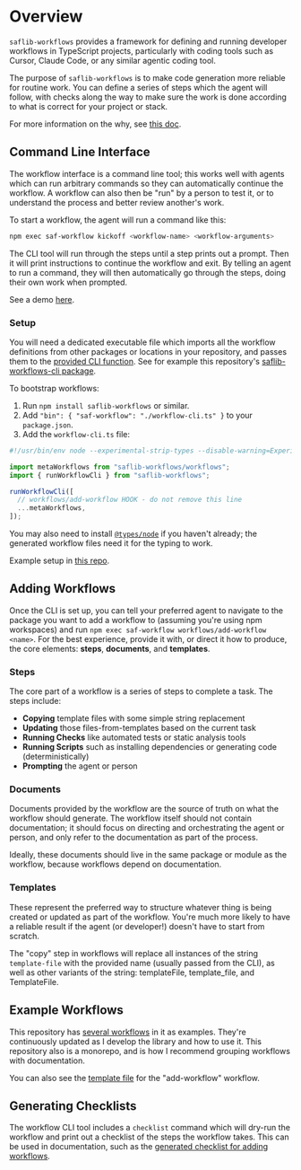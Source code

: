 # Overview

`saflib-workflows` provides a framework for defining and running developer workflows in TypeScript projects, particularly with coding tools such as Cursor, Claude Code, or any similar agentic coding tool.

The purpose of `saflib-workflows` is to make code generation more reliable for routine work. You can define a series of steps which the agent will follow, with checks along the way to make sure the work is done according to what is correct for your project or stack.

For more information on the why, see [this doc](https://docs.saf-demo.online/workflows.html).

## Command Line Interface

The workflow interface is a command line tool; this works well with agents which can run arbitrary commands so they can automatically continue the workflow. A workflow can also then be "run" by a person to test it, or to understand the process and better review another's work.

To start a workflow, the agent will run a command like this:

```bash
npm exec saf-workflow kickoff <workflow-name> <workflow-arguments>
```

The CLI tool will run through the steps until a step prints out a prompt. Then it will print instructions to continue the workflow and exit. By telling an agent to run a command, they will then automatically go through the steps, doing their own work when prompted.

See a demo [here](https://www.youtube.com/watch?v=p6jfG5JH7_8).

### Setup

You will need a dedicated executable file which imports all the workflow definitions from other packages or locations in your repository, and passes them to the [provided CLI function](https://docs.saf-demo.online/workflows/docs/ref/functions/runWorkflowCli.html). See for example this repository's [saflib-workflows-cli package](https://github.com/sderickson/saflib/tree/main/workflows-cli).

To bootstrap workflows:

1. Run `npm install saflib-workflows` or similar.
2. Add `"bin": { "saf-workflow": "./workflow-cli.ts" }` to your `package.json`.
3. Add the `workflow-cli.ts` file:

```ts
#!/usr/bin/env node --experimental-strip-types --disable-warning=ExperimentalWarning

import metaWorkflows from "saflib-workflows/workflows";
import { runWorkflowCli } from "saflib-workflows";

runWorkflowCli([
  // workflows/add-workflow HOOK - do not remove this line
  ...metaWorkflows,
]);
```

You may also need to install [`@types/node`](https://www.npmjs.com/package/@types/node) if you haven't already; the generated workflow files need it for the typing to work.

Example setup in [this repo](https://github.com/sderickson/test-workflows-package).

## Adding Workflows

Once the CLI is set up, you can tell your preferred agent to navigate to the package you want to add a workflow to (assuming you're using npm workspaces) and run `npm exec saf-workflow workflows/add-workflow <name>`. For the best experience, provide it with, or direct it how to produce, the core elements: **steps**, **documents**, and **templates**.

### Steps

The core part of a workflow is a series of steps to complete a task. The steps include:

- **Copying** template files with some simple string replacement
- **Updating** those files-from-templates based on the current task
- **Running Checks** like automated tests or static analysis tools
- **Running Scripts** such as installing dependencies or generating code (deterministically)
- **Prompting** the agent or person

### Documents

Documents provided by the workflow are the source of truth on what the workflow should generate. The workflow itself should not contain documentation; it should focus on directing and orchestrating the agent or person, and only refer to the documentation as part of the process.

Ideally, these documents should live in the same package or module as the workflow, because workflows depend on documentation.

### Templates

These represent the preferred way to structure whatever thing is being created or updated as part of the workflow. You're much more likely to have a reliable result if the agent (or developer!) doesn't have to start from scratch.

The "copy" step in workflows will replace all instances of the string `template-file` with the provided name (usually passed from the CLI), as well as other variants of the string: templateFile, template_file, and TemplateFile.

## Example Workflows

This repository has [several workflows](https://github.com/search?q=repo%3Asderickson%2Fsaflib+%22%3D+defineWorkflow%3C%22&type=code) in it as examples. They're continuously updated as I develop the library and how to use it. This repository also is a monorepo, and is how I recommend grouping workflows with documentation.

You can also see the [template file](https://github.com/sderickson/saflib/blob/main/workflows/workflows/add-workflow.templates/template-file.ts) for the "add-workflow" workflow.

## Generating Checklists

The workflow CLI tool includes a `checklist` command which will dry-run the workflow and print out a checklist of the steps the workflow takes. This can be used in documentation, such as the [generated checklist for adding workflows](https://docs.saf-demo.online/workflows/docs/workflows/add-workflow.html#checklist).
